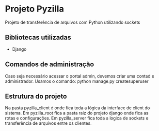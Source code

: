 # Projeto Pyzilla
Projeto de transferência de arquivos com Python utilizando sockets

## Bibliotecas utilizadas

- Django

## Comandos de administração

Caso seja necessário acessar o portal admin, devemos criar uma contad e administrador.
Usamos o comando:
python manage.py createsuperuser

## Estrutura do projeto

Na pasta pyzilla_client é onde fica toda a lógica da interface de client do sistema. Em pyzilla_root fica a pasta raiz do projeto django onde fica as rotas e configurações. 
Em pyzilla_server fica toda a logica de sockets e transferência de arquivos entre os clientes.